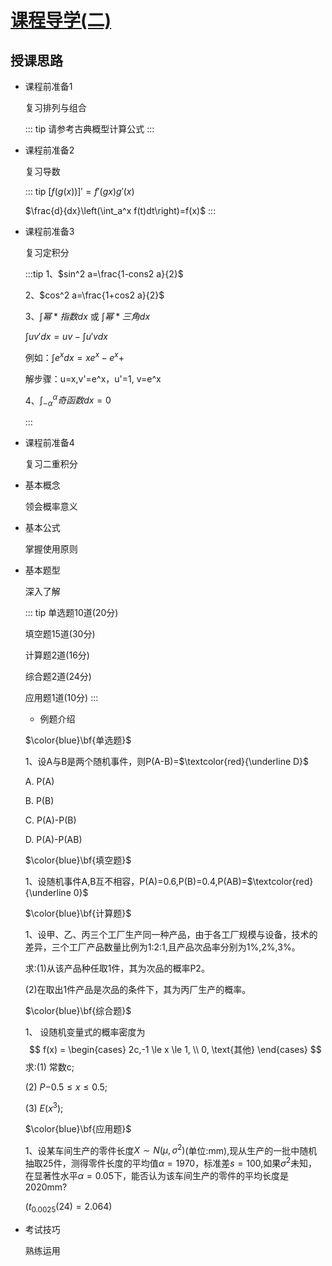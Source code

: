 # [课程导学(二)](https://www.bilibili.com/video/BV1XJ411173b?p=2)

## 授课思路

- 课程前准备1

  复习排列与组合

  ::: tip
  请参考古典概型计算公式
  :::

- 课程前准备2

  复习导数

  ::: tip
  $[f(g(x))]'=f'(gx)g'(x)$

  $\frac{d}{dx}\left(\int_a^x f(t)dt\right)=f(x)$
  :::

- 课程前准备3

  复习定积分

  :::tip
  1、$sin^2 a=\frac{1-cons2 a}{2}$

  2、$cos^2 a=\frac{1+cos2 a}{2}$

  3、$\int 幂*指数 dx$ 或     $\int 幂*三角 dx$
  
  $\int uv'dx=uv-\int u'vdx$

  例如：$\int e^x dx=xe^x-e^x+$

  解步骤：u=x,v'=e^x，u'=1, v=e^x

  4、$\int_{-\alpha}^\alpha 奇函数dx=0$

  :::

- 课程前准备4

  复习二重积分

- 基本概念

  领会概率意义

- 基本公式

  掌握使用原则

- 基本题型

  深入了解

  ::: tip
  单选题10道(20分)

  填空题15道(30分)

  计算题2道(16分)

  综合题2道(24分)

  应用题1道(10分)
  :::

  - 例题介绍

  $\color{blue}\bf{单选题}$

  1、设A与B是两个随机事件，则P(A-B)=$\textcolor{red}{\underline D}$

  A. P(A)

  B. P(B)

  C. P(A)-P(B)

  D. P(A)-P(AB)

  $\color{blue}\bf{填空题}$

  1、设随机事件A,B互不相容，P(A)=0.6,P(B)=0.4,P(AB)=$\textcolor{red}{\underline 0}$

  $\color{blue}\bf{计算题}$

  1、设甲、乙、丙三个工厂生产同一种产品，由于各工厂规模与设备，技术的差异，三个工厂产品数量比例为1:2:1,且产品次品率分别为1%,2%,3%。

  求:(1)从该产品种任取1件，其为次品的概率P2。

  (2)在取出1件产品是次品的条件下，其为丙厂生产的概率。

  $\color{blue}\bf{综合题}$

  1、 设随机变量式的概率密度为
  $$
  f(x) =
  \begin{cases}
  2c,-1 \le x \le 1,  \\
  0, \text{其他}
  \end{cases}
  $$
  求:(1) 常数c;

  (2) $P{-0.5\le x \le 0.5};$

  (3) $E(x^3)$;

  $\color{blue}\bf{应用题}$

  1、设某车间生产的零件长度$X\sim N(\mu,\sigma^2)$(单位:mm),现从生产的一批中随机抽取25件，测得零件长度的平均值$\alpha =1970$，标准差$s=100$,如果$\sigma^2$未知，在显著性水平$\alpha =0.05$下，能否认为该车间生产的零件的平均长度是2020mm?

  $(t_{0.0025}(24)=2.064)$

- 考试技巧

  熟练运用

